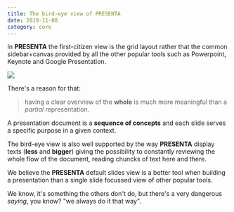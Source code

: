 ```yaml
---
title: The bird-eye view of PRESENTA
date: 2019-11-08
category: core
---
```


In **PRESENTA** the first-citizen view is the grid layout rather that the common sidebar+canvas provided by all the other popular tools such as Powerpoint, Keynote and Google Presentation.

![](covers/the-bird-view-of-presenta.png)

There's a reason for that: 

> having a clear overview of the **whole** is much more meaningful than a *partial* representation.

A presentation document is a **sequence of concepts** and each slide serves a specific purpose in a given context.

The bird-eye view is also well supported by the way **PRESENTA** display texts (**less** and **bigger**) giving the possibility to constantly reviewing the whole flow of the document, reading chuncks of text here and there.

We believe the **PRESENTA** default slides view is a better tool when building a presentation than a single slide focussed view of other popular tools.

We know, it's something the others don't do, but there's a very dangerous *saying*, you know? "we always do it that way".